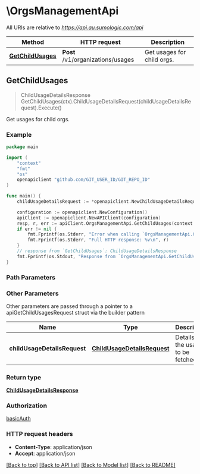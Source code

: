 # \OrgsManagementApi

All URIs are relative to *https://api.au.sumologic.com/api*

Method | HTTP request | Description
------------- | ------------- | -------------
[**GetChildUsages**](OrgsManagementApi.md#GetChildUsages) | **Post** /v1/organizations/usages | Get usages for child orgs.



## GetChildUsages

> ChildUsageDetailsResponse GetChildUsages(ctx).ChildUsageDetailsRequest(childUsageDetailsRequest).Execute()

Get usages for child orgs.



### Example

```go
package main

import (
    "context"
    "fmt"
    "os"
    openapiclient "github.com/GIT_USER_ID/GIT_REPO_ID"
)

func main() {
    childUsageDetailsRequest := *openapiclient.NewChildUsageDetailsRequest() // ChildUsageDetailsRequest | Details for the usages to be fetched. (optional)

    configuration := openapiclient.NewConfiguration()
    apiClient := openapiclient.NewAPIClient(configuration)
    resp, r, err := apiClient.OrgsManagementApi.GetChildUsages(context.Background()).ChildUsageDetailsRequest(childUsageDetailsRequest).Execute()
    if err != nil {
        fmt.Fprintf(os.Stderr, "Error when calling `OrgsManagementApi.GetChildUsages``: %v\n", err)
        fmt.Fprintf(os.Stderr, "Full HTTP response: %v\n", r)
    }
    // response from `GetChildUsages`: ChildUsageDetailsResponse
    fmt.Fprintf(os.Stdout, "Response from `OrgsManagementApi.GetChildUsages`: %v\n", resp)
}
```

### Path Parameters



### Other Parameters

Other parameters are passed through a pointer to a apiGetChildUsagesRequest struct via the builder pattern


Name | Type | Description  | Notes
------------- | ------------- | ------------- | -------------
 **childUsageDetailsRequest** | [**ChildUsageDetailsRequest**](ChildUsageDetailsRequest.md) | Details for the usages to be fetched. | 

### Return type

[**ChildUsageDetailsResponse**](ChildUsageDetailsResponse.md)

### Authorization

[basicAuth](../README.md#basicAuth)

### HTTP request headers

- **Content-Type**: application/json
- **Accept**: application/json

[[Back to top]](#) [[Back to API list]](../README.md#documentation-for-api-endpoints)
[[Back to Model list]](../README.md#documentation-for-models)
[[Back to README]](../README.md)

